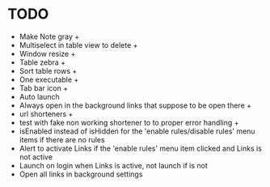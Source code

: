 #  TODO

* Make Note gray +
* Multiselect in table view to delete +
* Window resize +
* Table zebra +
* Sort table rows +
* One executable +
* Tab bar icon +
* Auto launch
* Always open in the background links that suppose to be open there +
* url shorteners +
* test with fake non working shortener to to proper error handling +
* isEnabled instead of isHidden for the 'enable rules/disable rules' menu items if there are no rules
* Alert to activate Links if the 'enable rules' menu item clicked and Links is not active
* Launch on login when Links is active, not launch if is not
* Open all links in background settings

